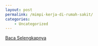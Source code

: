 ```yaml
---
layout: post
permalink: /mimpi-kerja-di-rumah-sakit/
categories:
    - Uncategorized
---
```


[Baca Selengkapnya](/05)